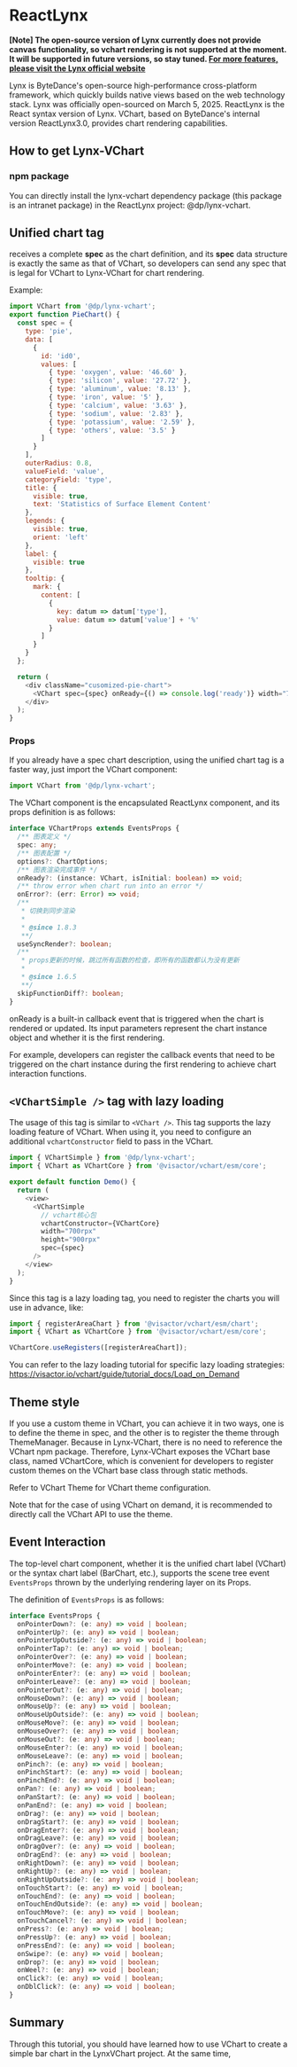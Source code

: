 # ReactLynx

**[Note] The open-source version of Lynx currently does not provide canvas functionality, so vchart rendering is not supported at the moment. It will be supported in future versions, so stay tuned. [For more features, please visit the Lynx official website](https://lynxjs.org/)**

Lynx is ByteDance's open-source high-performance cross-platform framework, which quickly builds native views based on the web technology stack. Lynx was officially open-sourced on March 5, 2025. ReactLynx is the React syntax version of Lynx. VChart, based on ByteDance's internal version ReactLynx3.0, provides chart rendering capabilities.

## How to get Lynx-VChart

### npm package

You can directly install the lynx-vchart dependency package (this package is an intranet package) in the ReactLynx project: @dp/lynx-vchart.

## Unified chart tag <VChart />

<VChart /> receives a complete **spec** as the chart definition, and its **spec** data structure is exactly the same as that of VChart, so developers can send any spec that is legal for VChart to Lynx-VChart for chart rendering.

Example:

```javascript
import VChart from '@dp/lynx-vchart';
export function PieChart() {
  const spec = {
    type: 'pie',
    data: [
      {
        id: 'id0',
        values: [
          { type: 'oxygen', value: '46.60' },
          { type: 'silicon', value: '27.72' },
          { type: 'aluminum', value: '8.13' },
          { type: 'iron', value: '5' },
          { type: 'calcium', value: '3.63' },
          { type: 'sodium', value: '2.83' },
          { type: 'potassium', value: '2.59' },
          { type: 'others', value: '3.5' }
        ]
      }
    ],
    outerRadius: 0.8,
    valueField: 'value',
    categoryField: 'type',
    title: {
      visible: true,
      text: 'Statistics of Surface Element Content'
    },
    legends: {
      visible: true,
      orient: 'left'
    },
    label: {
      visible: true
    },
    tooltip: {
      mark: {
        content: [
          {
            key: datum => datum['type'],
            value: datum => datum['value'] + '%'
          }
        ]
      }
    }
  };

  return (
    <div className="cusomized-pie-chart">
      <VChart spec={spec} onReady={() => console.log('ready')} width="700rpx" height="900rpx" />
    </div>
  );
}
```

### Props

If you already have a spec chart description, using the unified chart tag is a faster way, just import the VChart component:

```typescript
import VChart from '@dp/lynx-vchart';
```

The VChart component is the encapsulated ReactLynx component, and its props definition is as follows:

```typescript
interface VChartProps extends EventsProps {
  /** 图表定义 */
  spec: any;
  /** 图表配置 */
  options?: ChartOptions;
  /** 图表渲染完成事件 */
  onReady?: (instance: VChart, isInitial: boolean) => void;
  /** throw error when chart run into an error */
  onError?: (err: Error) => void;
  /**
   * 切换到同步渲染
   *
   * @since 1.8.3
   **/
  useSyncRender?: boolean;
  /**
   * props更新的时候，跳过所有函数的检查，即所有的函数都认为没有更新
   *
   * @since 1.6.5
   **/
  skipFunctionDiff?: boolean;
}
```

onReady is a built-in callback event that is triggered when the chart is rendered or updated. Its input parameters represent the chart instance object and whether it is the first rendering.

For example, developers can register the callback events that need to be triggered on the chart instance during the first rendering to achieve chart interaction functions.

## `<VChartSimple />` tag with lazy loading

The usage of this tag is similar to `<VChart />`. This tag supports the lazy loading feature of VChart. When using it, you need to configure an additional `vchartConstructor` field to pass in the VChart.

```ts
import { VChartSimple } from '@dp/lynx-vchart';
import { VChart as VChartCore } from '@visactor/vchart/esm/core';

export default function Demo() {
  return (
    <view>
      <VChartSimple
        // vchart核心包
        vchartConstructor={VChartCore}
        width="700rpx"
        height="900rpx"
        spec={spec}
      />
    </view>
  );
}
```

Since this tag is a lazy loading tag, you need to register the charts you will use in advance, like:

```ts
import { registerAreaChart } from '@visactor/vchart/esm/chart';
import { VChart as VChartCore } from '@visactor/vchart/esm/core';

VChartCore.useRegisters([registerAreaChart]);
```

You can refer to the lazy loading tutorial for specific lazy loading strategies: https://visactor.io/vchart/guide/tutorial_docs/Load_on_Demand

## Theme style

If you use a custom theme in VChart, you can achieve it in two ways, one is to define the theme in spec, and the other is to register the theme through ThemeManager. Because in Lynx-VChart, there is no need to reference the VChart npm package. Therefore, Lynx-VChart exposes the VChart base class, named VChartCore, which is convenient for developers to register custom themes on the VChart base class through static methods.

Refer to VChart Theme for VChart theme configuration.

Note that for the case of using VChart on demand, it is recommended to directly call the VChart API to use the theme.

## Event Interaction

The top-level chart component, whether it is the unified chart label (VChart) or the syntax chart label (BarChart, etc.), supports the scene tree event `EventsProps` thrown by the underlying rendering layer on its Props.

The definition of `EventsProps` is as follows:

```ts
interface EventsProps {
  onPointerDown?: (e: any) => void | boolean;
  onPointerUp?: (e: any) => void | boolean;
  onPointerUpOutside?: (e: any) => void | boolean;
  onPointerTap?: (e: any) => void | boolean;
  onPointerOver?: (e: any) => void | boolean;
  onPointerMove?: (e: any) => void | boolean;
  onPointerEnter?: (e: any) => void | boolean;
  onPointerLeave?: (e: any) => void | boolean;
  onPointerOut?: (e: any) => void | boolean;
  onMouseDown?: (e: any) => void | boolean;
  onMouseUp?: (e: any) => void | boolean;
  onMouseUpOutside?: (e: any) => void | boolean;
  onMouseMove?: (e: any) => void | boolean;
  onMouseOver?: (e: any) => void | boolean;
  onMouseOut?: (e: any) => void | boolean;
  onMouseEnter?: (e: any) => void | boolean;
  onMouseLeave?: (e: any) => void | boolean;
  onPinch?: (e: any) => void | boolean;
  onPinchStart?: (e: any) => void | boolean;
  onPinchEnd?: (e: any) => void | boolean;
  onPan?: (e: any) => void | boolean;
  onPanStart?: (e: any) => void | boolean;
  onPanEnd?: (e: any) => void | boolean;
  onDrag?: (e: any) => void | boolean;
  onDragStart?: (e: any) => void | boolean;
  onDragEnter?: (e: any) => void | boolean;
  onDragLeave?: (e: any) => void | boolean;
  onDragOver?: (e: any) => void | boolean;
  onDragEnd?: (e: any) => void | boolean;
  onRightDown?: (e: any) => void | boolean;
  onRightUp?: (e: any) => void | boolean;
  onRightUpOutside?: (e: any) => void | boolean;
  onTouchStart?: (e: any) => void | boolean;
  onTouchEnd?: (e: any) => void | boolean;
  onTouchEndOutside?: (e: any) => void | boolean;
  onTouchMove?: (e: any) => void | boolean;
  onTouchCancel?: (e: any) => void | boolean;
  onPress?: (e: any) => void | boolean;
  onPressUp?: (e: any) => void | boolean;
  onPressEnd?: (e: any) => void | boolean;
  onSwipe?: (e: any) => void | boolean;
  onDrop?: (e: any) => void | boolean;
  onWeel?: (e: any) => void | boolean;
  onClick?: (e: any) => void | boolean;
  onDblClick?: (e: any) => void | boolean;
}
```

## Summary

Through this tutorial, you should have learned how to use VChart to create a simple bar chart in the LynxVChart project. At the same time,
